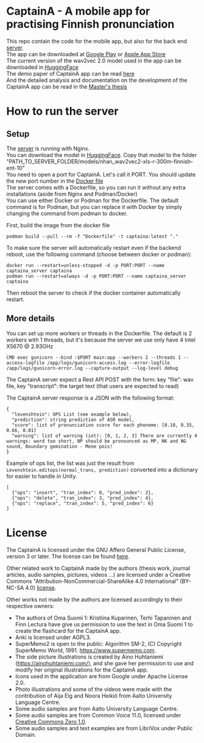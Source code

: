 # CaptainA - A mobile app for practising Finnish pronunciation

This repo contain the code for the mobile app, but also for the back end [server](https://github.com/Usin2705/CaptainA_unity/tree/main/Server). \
The app can be downloaded at [Google Play](https://play.google.com/store/apps/details?id=com.Kielibuusti.CaptainA) or [Apple App Store](https://apps.apple.com/ph/app/captaina/id6444659467) \
The current version of the wav2vec 2.0 model used in the app can be downloaded in [HuggingFace](https://huggingface.co/Usin2705/CaptainA_v0) \
The demo paper of CaptainA app can be read [here](https://aclanthology.org/2023.nodalida-1.26) \
And the detailed analysis and documentation on the development of the CaptainA app can be read in the [Master's thesis](http://urn.fi/URN:NBN:fi:aalto-202305213302)

# How to run the server
## Setup
The [server](https://github.com/Usin2705/CaptainA_unity/tree/main/Server) is running with Nginx. \
You can download the model in [HuggingFace](https://huggingface.co/Usin2705/CaptainA_v0). Copy that model to the folder "PATH_TO_SERVER_FOLDER/models/nhan_wav2vec2-xls-r-300m-finnish-ent-10" \
You need to open a port for CaptainA. Let's call it PORT. You should update the new port number in the [Docker file](https://github.com/Usin2705/CaptainA_unity/blob/main/Server/Dockerfile) \
The server comes with a Dockerfile, so you can run it without any extra installations (aside from Nginx and Podman/Docker) \
You can use either Docker or Podman for the Dockerfile. The default command is for Podman, but you can replace it with Docker by simply changing the command from podman to docker.

First, build the image from the docker file
```
podman build --pull --rm -f "Dockerfile" -t captaina:latest "." 
```
To make sure the server will automatically restart even if the backend reboot, use the following command (choose between docker or podman):
```
docker run --restart=unless-stopped -d -p PORT:PORT --name captaina_server captaina
podman run --restart=always -d -p PORT:PORT --name captaina_server captaina
```
Then reboot the server to check if the docker container automatically restart.

## More details

You can set up more workers or threads in the Dockerfile. The default is 2 workers with 1 threads, but it's because the server we use only have 4 Intel X5670 @ 2.93GHz
```
CMD exec gunicorn --bind :$PORT main:app --workers 2 --threads 1 --access-logfile /app/logs/gunicorn-access.log --error-logfile /app/logs/gunicorn-error.log --capture-output --log-level debug
```
The CaptainA server expect a Rest API POST with the form: key "file": wav file, key "transcript": the target text (that users are expected to read) 

The CaptainA server response is a JSON with the following format:
```
{
  "levenshtein": OPS List (see example below),
  "prediction": string prediction of ASR model,
  "score": list of pronunciation score for each phoneme: [0.10, 0.35, 0.66, 0.01]
  "warning": list of warning (int): [0, 1, 2, 3] There are currently 4 warnings: word too short, NP should be pronounced as MP, NK and NG sound, Boundary gemination - Mene pois!
}
```
Example of ops list, the list was just the result from ```Levenshtein.editops(normal_trans, prediction)``` converted into a dictionary for easier to handle in Unity.
```
[
  {"ops": "insert", "tran_index": 0, "pred_index": 2},
  {"ops": "delete", "tran_index": 3, "pred_index": 4},
  {"ops": "replace", "tran_index": 5, "pred_index": 6}
]
```

# License

The CaptainA is licensed under the GNU Affero General Public License, version 3 or later. The license can be found [here](https://github.com/Usin2705/CaptainA_unity/blob/main/LICENSE).

Other related work to CaptainA made by the authors (thesis work, journal articles, audio samples, pictures, videos ...) are licensed under a Creative Commons "Attribution-NonCommercial-ShareAlike 4.0 International" (BY-NC-SA 4.0) [license](https://creativecommons.org/licenses/by-nc-sa/4.0/). 

Other works not made by the authors are licensed accordingly to their respective owners:
- The authors of Oma Suomi 1: Kristiina Kuparinen, Terhi Tapaninen and Finn Lectura have give us permission to use the text in Oma Suomi 1 to create the flashcard for the CaptainA app.
- Anki is licensed under AGPL3.
- SuperMemo2 is open to the public: Algorithm SM-2, (C) Copyright SuperMemo World, 1991. https://www.supermemo.com.
- The side picture illustrations is created by Aino Huhtaniemi (https://ainohuhtaniemi.com/), and she gave her permission to use and modify her original illustrations for the CaptainA app.
- Icons used in the application are from Google under Apache License 2.0.
- Photo illustrations and some of the videos were made with the contribution of Aija Elg and Noora Heikiö from Aalto University Language Centre.
- Some audio samples are from Aalto University Language Centre.
- Some audio samples are from Common Voice 11.0, licensed under [Creative Commons Zero 1.0](https://creativecommons.org/publicdomain/zero/1.0/).
- Some audio samples and text examples are from LibriVox under Public Domain.

